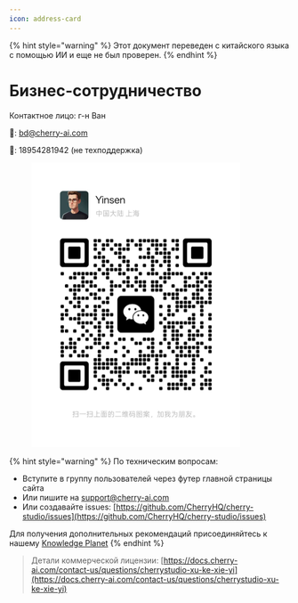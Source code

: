 ```yaml
---
icon: address-card
---
```


{% hint style="warning" %}
Этот документ переведен с китайского языка с помощью ИИ и еще не был проверен.
{% endhint %}

# Бизнес-сотрудничество

Контактное лицо: г-н Ван  

📮: bd@cherry-ai.com  

📱: 18954281942 (не техподдержка)

<div align="left"><figure><img src="../.gitbook/assets/6f5735eec7f416a03d38ea34329872ac.jpg" alt="" width="375"><figcaption></figcaption></div>

{% hint style="warning" %}
По техническим вопросам:
- Вступите в группу пользователей через футер главной страницы сайта
- Или пишите на support@cherry-ai.com
- Или создавайте issues: [https://github.com/CherryHQ/cherry-studio/issues](https://github.com/CherryHQ/cherry-studio/issues)

Для получения дополнительных рекомендаций присоединяйтесь к нашему [Knowledge Planet](https://wx.zsxq.com/group/48888118185118?group_id=48888118185118\&secret=797qkk5sx94p84zr7fxp8h27rn6c35j7\&inviter_id=414151881428448\&inviter_sid=91n362kab4\&share_from=InviteUrl\&keyword=sJyfK\&type=group)
{% endhint %}

> Детали коммерческой лицензии: [https://docs.cherry-ai.com/contact-us/questions/cherrystudio-xu-ke-xie-yi](https://docs.cherry-ai.com/contact-us/questions/cherrystudio-xu-ke-xie-yi)